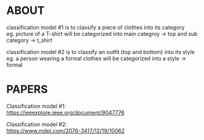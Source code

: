 # ABOUT

classification model #1 is to classify a piece of clothes into its category  
eg. picture of a T-shirt will be categorized into main categroy -> top and sub category -> t_shirt

classification model #2 is to classify an outfit (top and bottom) into its style  
eg. a person wearing a formal clothes will be categorized into a style -> formal

# PAPERS

Classification model #1:  
https://ieeexplore.ieee.org/document/9047776

Classification model #2:  
https://www.mdpi.com/2076-3417/12/19/10062
